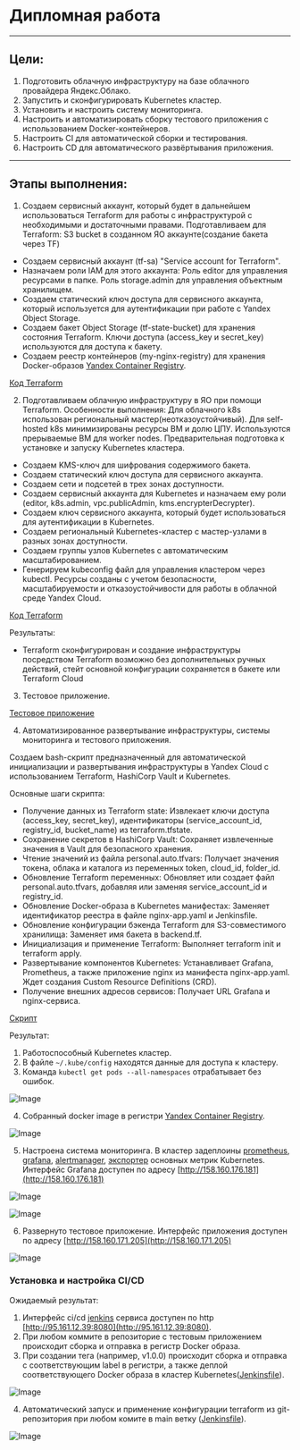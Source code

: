 # Дипломная работа
---
## Цели:

1. Подготовить облачную инфраструктуру на базе облачного провайдера Яндекс.Облако.
2. Запустить и сконфигурировать Kubernetes кластер.
3. Установить и настроить систему мониторинга.
4. Настроить и автоматизировать сборку тестового приложения с использованием Docker-контейнеров.
5. Настроить CI для автоматической сборки и тестирования.
6. Настроить CD для автоматического развёртывания приложения.
---
## Этапы выполнения:

1. Создаем сервисный аккаунт, который будет в дальнейшем использоваться Terraform для работы с инфраструктурой с необходимыми и достаточными правами. 
   Подготавливаем для Terraform:  S3 bucket в созданном ЯО аккаунте(создание бакета через TF)

 - Создаем сервисный аккаунт (tf-sa) "Service account for Terraform".
 - Назначаем роли IAM для этого аккаунта:
      Роль editor для управления ресурсами в папке.
      Роль storage.admin для управления объектным хранилищем.
 - Создаем статический ключ доступа для сервисного аккаунта, который используется для аутентификации при работе с Yandex Object Storage.
 - Создаем бакет Object Storage (tf-state-bucket) для хранения состояния Terraform. Ключи доступа (access_key и secret_key) используются для доступа к бакету.
 - Создаем реестр контейнеров (my-nginx-registry) для хранения Docker-образов [Yandex Container Registry](https://cloud.yandex.ru/services/container-registry).

[Код Terraform](https://github.com/SeNike/diploma/tree/main/init-bucket)

2. Подготавливаем облачную инфраструктуру в ЯО при помощи Terraform.
Особенности выполнения:
Для облачного k8s использован региональный мастер(неотказоустойчивый). Для self-hosted k8s минимизированы ресурсы ВМ и долю ЦПУ. Используются прерываемые ВМ для worker nodes.
Предварительная подготовка к установке и запуску Kubernetes кластера.

 - Создаем KMS-ключ для шифрования содержимого бакета.
 - Создаем статический ключ доступа для сервисного аккаунта.
 - Создаем сети и подсетей в трех зонах доступности.
 - Создаем сервисный аккаунта для Kubernetes и назначаем ему роли (editor, k8s.admin, vpc.publicAdmin, kms.encrypterDecrypter).
 - Создаем ключ сервисного аккаунта, который будет использоваться для аутентификации в Kubernetes.
 - Создаем региональный Kubernetes-кластер с мастер-узлами в разных зонах доступности.
 - Создаем группы узлов Kubernetes с автоматическим масштабированием.
 - Генерируем kubeconfig файл для управления кластером через kubectl.
Ресурсы созданы с учетом безопасности, масштабируемости и отказоустойчивости для работы в облачной среде Yandex Cloud.

[Код Terraform](https://github.com/SeNike/diploma/tree/main/main-infra)

Результаты:

 - Terraform сконфигурирован и создание инфраструктуры посредством Terraform возможно без дополнительных ручных действий, стейт основной конфигурации сохраняется в бакете или Terraform Cloud

3. Тестовое приложение.

[Тестовое приложение](https://github.com/SeNike/nginx-static-app)

4. Автоматизированное развертывание инфраструктуры, системы мониторинга и тестового приложения.

Создаем bash-скрипт предназначенный для автоматической инициализации и развертывания инфраструктуры в Yandex Cloud с использованием Terraform, HashiCorp Vault и Kubernetes.

Основные шаги скрипта:
- Получение данных из Terraform state:
   Извлекает ключи доступа (access_key, secret_key), идентификаторы (service_account_id, registry_id, bucket_name) из terraform.tfstate.
- Сохранение секретов в HashiCorp Vault:
   Сохраняет извлеченные значения в Vault для безопасного хранения.
- Чтение значений из файла personal.auto.tfvars:
   Получает значения токена, облака и каталога из переменных token, cloud_id, folder_id.
- Обновление Terraform переменных:
   Обновляет или создает файл personal.auto.tfvars, добавляя или заменяя service_account_id и registry_id.
- Обновление Docker-образа в Kubernetes манифестах:
   Заменяет идентификатор реестра в файле nginx-app.yaml и Jenkinsfile.
- Обновление конфигурации бэкенда Terraform для S3-совместимого хранилища:
   Заменяет имя бакета в backend.tf.
- Инициализация и применение Terraform:
   Выполняет terraform init и terraform apply.
- Развертывание компонентов Kubernetes:
   Устанавливает Grafana, Prometheus, а также приложение nginx из манифеста nginx-app.yaml.
   Ждет создания Custom Resource Definitions (CRD).
- Получение внешних адресов сервисов:
   Получает URL Grafana и nginx-сервиса.

[Скрипт](https://github.com/SeNike/diploma/tree/main/main-infra/init.sh)   

Результат:

1. Работоспособный Kubernetes кластер.
2. В файле `~/.kube/config` находятся данные для доступа к кластеру.
3. Команда `kubectl get pods --all-namespaces` отрабатывает без ошибок.

![Image](https://github.com/SeNike/Study_24/blob/main/Diploma/get_pods.png)

4. Собранный docker image в региcтри [Yandex Container Registry](https://cloud.yandex.ru/services/container-registry).

![Image](https://github.com/SeNike/Study_24/blob/main/Diploma/registry.png)

5. Настроена система мониторинга.  В кластер задеплоины [prometheus](https://prometheus.io/), [grafana](https://grafana.com/), [alertmanager](https://github.com/prometheus/alertmanager), [экспортер](https://github.com/prometheus/node_exporter) основных метрик Kubernetes. Интерфейс Grafana доступен по адресу [http://158.160.176.181](http://158.160.176.181)

![Image](https://github.com/SeNike/Study_24/blob/main/Diploma/kube_grafana.png)

![Image](https://github.com/SeNike/Study_24/blob/main/Diploma/node_grafana.png)

6. Развернуто тестовое приложение. Интерфейс приложения доступен по адресу [http://158.160.171.205](http://158.160.171.205)

![Image](https://github.com/SeNike/Study_24/blob/main/Diploma/app.png)

### Установка и настройка CI/CD

Ожидаемый результат:

1. Интерфейс ci/cd [jenkins](https://www.jenkins.io/) сервиса доступен по http [http://95.161.12.39:8080](http://95.161.12.39:8080).
2. При любом коммите в репозиторие с тестовым приложением происходит сборка и отправка в регистр Docker образа.
3. При создании тега (например, v1.0.0) происходит сборка и отправка с соответствующим label в регистри, а также деплой соответствующего Docker образа в кластер Kubernetes([Jenkinsfile](https://github.com/SeNike/nginx-static-app/blob/main/Jenkinsfile)).

![Image](https://github.com/SeNike/Study_24/blob/main/Diploma/registry.png)

4. Автоматический запуск и применение конфигурации terraform из git-репозитория при любом комите в main ветку ([Jenkinsfile](https://github.com/SeNike/diploma/blob/main/Jenkinsfile)).

![Image](https://github.com/SeNike/Study_24/blob/main/Diploma/jenkins0.png)